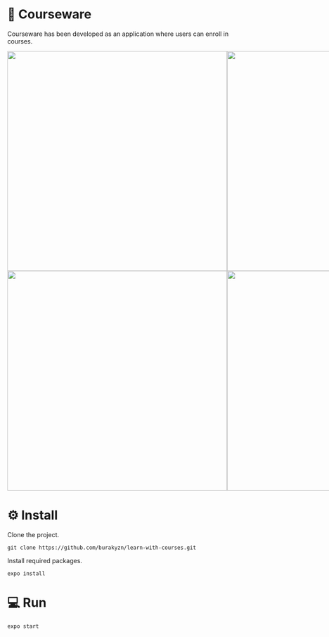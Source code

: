 # 🚀 Courseware

Courseware has been developed as an application where users can enroll in courses.

<div style="display: flex; justify-content: space-evenly;">
  <img src="https://user-images.githubusercontent.com/44683436/172937098-b45f5cdf-a8fe-4c85-868c-7f91a2f8141a.gif" height="500px;" alt=""/>
  <img src="https://user-images.githubusercontent.com/44683436/172937298-34865b2b-c041-485b-8474-11acbe7d3921.gif" height="500px;" alt=""/>
</div>
<div style="display: flex; justify-content: space-evenly;">
  <img src="https://user-images.githubusercontent.com/44683436/172937362-8e9866a8-d12c-43b7-9a65-3a312d11bc34.gif" height="500px;" alt=""/>
  <img src="https://user-images.githubusercontent.com/44683436/172939250-20ef9497-e0e5-4660-aad9-763c4335b84a.gif" height="500px;" alt=""/>
</div>

# ⚙️ Install
Clone the project.
```
git clone https://github.com/burakyzn/learn-with-courses.git
```
Install required packages.
```
expo install
```
# 💻 Run
```
expo start
```
